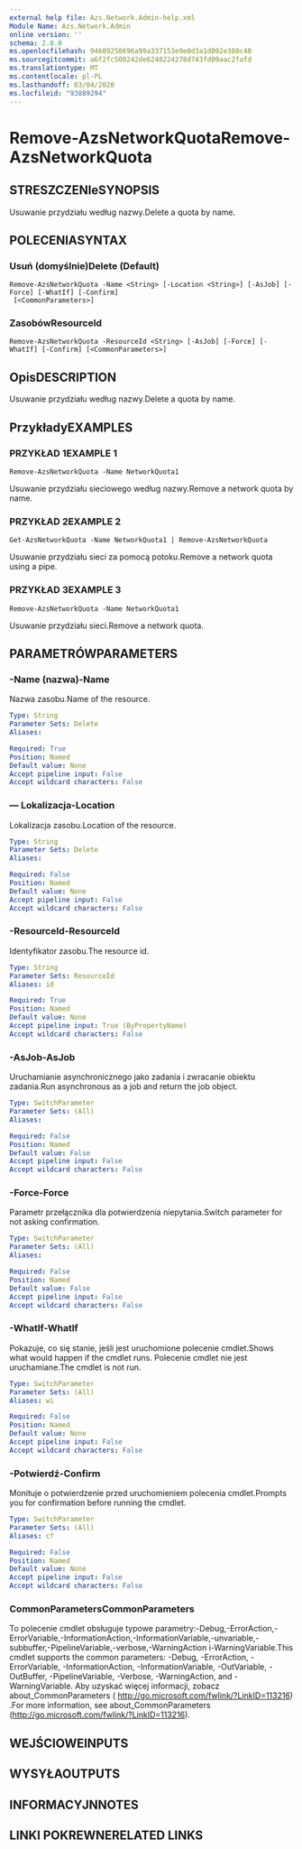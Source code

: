 ```yaml
---
external help file: Azs.Network.Admin-help.xml
Module Name: Azs.Network.Admin
online version: ''
schema: 2.0.0
ms.openlocfilehash: 94609250696a99a337153e9e0d3a1d092e380c40
ms.sourcegitcommit: a6f2fc500242de6248224278d743fd09aac2fafd
ms.translationtype: MT
ms.contentlocale: pl-PL
ms.lasthandoff: 03/04/2020
ms.locfileid: "93889294"
---
```

# <span data-ttu-id="226f0-101">Remove-AzsNetworkQuota</span><span class="sxs-lookup"><span data-stu-id="226f0-101">Remove-AzsNetworkQuota</span></span>

## <span data-ttu-id="226f0-102">STRESZCZENIe</span><span class="sxs-lookup"><span data-stu-id="226f0-102">SYNOPSIS</span></span>
<span data-ttu-id="226f0-103">Usuwanie przydziału według nazwy.</span><span class="sxs-lookup"><span data-stu-id="226f0-103">Delete a quota by name.</span></span>

## <span data-ttu-id="226f0-104">POLECENIA</span><span class="sxs-lookup"><span data-stu-id="226f0-104">SYNTAX</span></span>

### <span data-ttu-id="226f0-105">Usuń (domyślnie)</span><span class="sxs-lookup"><span data-stu-id="226f0-105">Delete (Default)</span></span>
```
Remove-AzsNetworkQuota -Name <String> [-Location <String>] [-AsJob] [-Force] [-WhatIf] [-Confirm]
 [<CommonParameters>]
```

### <span data-ttu-id="226f0-106">Zasobów</span><span class="sxs-lookup"><span data-stu-id="226f0-106">ResourceId</span></span>
```
Remove-AzsNetworkQuota -ResourceId <String> [-AsJob] [-Force] [-WhatIf] [-Confirm] [<CommonParameters>]
```

## <span data-ttu-id="226f0-107">Opis</span><span class="sxs-lookup"><span data-stu-id="226f0-107">DESCRIPTION</span></span>
<span data-ttu-id="226f0-108">Usuwanie przydziału według nazwy.</span><span class="sxs-lookup"><span data-stu-id="226f0-108">Delete a quota by name.</span></span>

## <span data-ttu-id="226f0-109">Przykłady</span><span class="sxs-lookup"><span data-stu-id="226f0-109">EXAMPLES</span></span>

### <span data-ttu-id="226f0-110">PRZYKŁAD 1</span><span class="sxs-lookup"><span data-stu-id="226f0-110">EXAMPLE 1</span></span>
```
Remove-AzsNetworkQuota -Name NetworkQuota1
```

<span data-ttu-id="226f0-111">Usuwanie przydziału sieciowego według nazwy.</span><span class="sxs-lookup"><span data-stu-id="226f0-111">Remove a network quota by name.</span></span>

### <span data-ttu-id="226f0-112">PRZYKŁAD 2</span><span class="sxs-lookup"><span data-stu-id="226f0-112">EXAMPLE 2</span></span>
```
Get-AzsNetworkQuota -Name NetworkQuota1 | Remove-AzsNetworkQuota
```

<span data-ttu-id="226f0-113">Usuwanie przydziału sieci za pomocą potoku.</span><span class="sxs-lookup"><span data-stu-id="226f0-113">Remove a network quota using a pipe.</span></span>

### <span data-ttu-id="226f0-114">PRZYKŁAD 3</span><span class="sxs-lookup"><span data-stu-id="226f0-114">EXAMPLE 3</span></span>
```
Remove-AzsNetworkQuota -Name NetworkQuota1
```

<span data-ttu-id="226f0-115">Usuwanie przydziału sieci.</span><span class="sxs-lookup"><span data-stu-id="226f0-115">Remove a network quota.</span></span>

## <span data-ttu-id="226f0-116">PARAMETRÓW</span><span class="sxs-lookup"><span data-stu-id="226f0-116">PARAMETERS</span></span>

### <span data-ttu-id="226f0-117">-Name (nazwa)</span><span class="sxs-lookup"><span data-stu-id="226f0-117">-Name</span></span>
<span data-ttu-id="226f0-118">Nazwa zasobu.</span><span class="sxs-lookup"><span data-stu-id="226f0-118">Name of the resource.</span></span>

```yaml
Type: String
Parameter Sets: Delete
Aliases:

Required: True
Position: Named
Default value: None
Accept pipeline input: False
Accept wildcard characters: False
```

### <span data-ttu-id="226f0-119">— Lokalizacja</span><span class="sxs-lookup"><span data-stu-id="226f0-119">-Location</span></span>
<span data-ttu-id="226f0-120">Lokalizacja zasobu.</span><span class="sxs-lookup"><span data-stu-id="226f0-120">Location of the resource.</span></span>

```yaml
Type: String
Parameter Sets: Delete
Aliases:

Required: False
Position: Named
Default value: None
Accept pipeline input: False
Accept wildcard characters: False
```

### <span data-ttu-id="226f0-121">-ResourceId</span><span class="sxs-lookup"><span data-stu-id="226f0-121">-ResourceId</span></span>
<span data-ttu-id="226f0-122">Identyfikator zasobu.</span><span class="sxs-lookup"><span data-stu-id="226f0-122">The resource id.</span></span>

```yaml
Type: String
Parameter Sets: ResourceId
Aliases: id

Required: True
Position: Named
Default value: None
Accept pipeline input: True (ByPropertyName)
Accept wildcard characters: False
```

### <span data-ttu-id="226f0-123">-AsJob</span><span class="sxs-lookup"><span data-stu-id="226f0-123">-AsJob</span></span>
<span data-ttu-id="226f0-124">Uruchamianie asynchronicznego jako zadania i zwracanie obiektu zadania.</span><span class="sxs-lookup"><span data-stu-id="226f0-124">Run asynchronous as a job and return the job object.</span></span>


```yaml
Type: SwitchParameter
Parameter Sets: (All)
Aliases:

Required: False
Position: Named
Default value: False
Accept pipeline input: False
Accept wildcard characters: False
```

### <span data-ttu-id="226f0-125">-Force</span><span class="sxs-lookup"><span data-stu-id="226f0-125">-Force</span></span>
<span data-ttu-id="226f0-126">Parametr przełącznika dla potwierdzenia niepytania.</span><span class="sxs-lookup"><span data-stu-id="226f0-126">Switch parameter for not asking confirmation.</span></span>

```yaml
Type: SwitchParameter
Parameter Sets: (All)
Aliases:

Required: False
Position: Named
Default value: False
Accept pipeline input: False
Accept wildcard characters: False
```

### <span data-ttu-id="226f0-127">-WhatIf</span><span class="sxs-lookup"><span data-stu-id="226f0-127">-WhatIf</span></span>
<span data-ttu-id="226f0-128">Pokazuje, co się stanie, jeśli jest uruchomione polecenie cmdlet.</span><span class="sxs-lookup"><span data-stu-id="226f0-128">Shows what would happen if the cmdlet runs.</span></span>
<span data-ttu-id="226f0-129">Polecenie cmdlet nie jest uruchamiane.</span><span class="sxs-lookup"><span data-stu-id="226f0-129">The cmdlet is not run.</span></span>

```yaml
Type: SwitchParameter
Parameter Sets: (All)
Aliases: wi

Required: False
Position: Named
Default value: None
Accept pipeline input: False
Accept wildcard characters: False
```

### <span data-ttu-id="226f0-130">-Potwierdź</span><span class="sxs-lookup"><span data-stu-id="226f0-130">-Confirm</span></span>
<span data-ttu-id="226f0-131">Monituje o potwierdzenie przed uruchomieniem polecenia cmdlet.</span><span class="sxs-lookup"><span data-stu-id="226f0-131">Prompts you for confirmation before running the cmdlet.</span></span>

```yaml
Type: SwitchParameter
Parameter Sets: (All)
Aliases: cf

Required: False
Position: Named
Default value: None
Accept pipeline input: False
Accept wildcard characters: False
```

### <span data-ttu-id="226f0-132">CommonParameters</span><span class="sxs-lookup"><span data-stu-id="226f0-132">CommonParameters</span></span>
<span data-ttu-id="226f0-133">To polecenie cmdlet obsługuje typowe parametry:-Debug,-ErrorAction,-ErrorVariable,-InformationAction,-InformationVariable,-unvariable,-subbuffer,-PipelineVariable,-verbose,-WarningAction i-WarningVariable.</span><span class="sxs-lookup"><span data-stu-id="226f0-133">This cmdlet supports the common parameters: -Debug, -ErrorAction, -ErrorVariable, -InformationAction, -InformationVariable, -OutVariable, -OutBuffer, -PipelineVariable, -Verbose, -WarningAction, and -WarningVariable.</span></span> <span data-ttu-id="226f0-134">Aby uzyskać więcej informacji, zobacz about_CommonParameters ( http://go.microsoft.com/fwlink/?LinkID=113216) .</span><span class="sxs-lookup"><span data-stu-id="226f0-134">For more information, see about_CommonParameters (http://go.microsoft.com/fwlink/?LinkID=113216).</span></span>

## <span data-ttu-id="226f0-135">WEJŚCIOWE</span><span class="sxs-lookup"><span data-stu-id="226f0-135">INPUTS</span></span>

## <span data-ttu-id="226f0-136">WYSYŁA</span><span class="sxs-lookup"><span data-stu-id="226f0-136">OUTPUTS</span></span>

## <span data-ttu-id="226f0-137">INFORMACYJN</span><span class="sxs-lookup"><span data-stu-id="226f0-137">NOTES</span></span>

## <span data-ttu-id="226f0-138">LINKI POKREWNE</span><span class="sxs-lookup"><span data-stu-id="226f0-138">RELATED LINKS</span></span>
